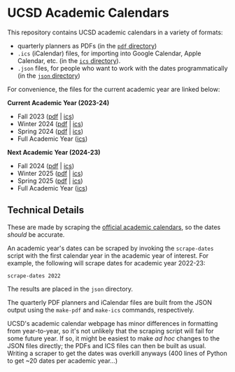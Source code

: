 # UCSD Academic Calendars

This repository contains UCSD academic calendars in a variety of formats:
- quarterly planners as PDFs (in the [`pdf` directory](https://github.com/eldridgejm/ucsd_academic_calendars/tree/main/pdf))
- `.ics` (iCalendar) files, for importing into Google Calendar, Apple Calendar, etc. (in the [`ics` directory](https://github.com/eldridgejm/ucsd_academic_calendars/tree/main/ics)).
- `.json` files, for people who want to work with the dates programmatically (in the [`json` directory](https://github.com/eldridgejm/ucsd_academic_calendars/tree/main/json))

For convenience, the files for the current academic year are linked below:

**Current Academic Year (2023-24)**

- Fall 2023 ([pdf](https://github.com/eldridgejm/ucsd_academic_calendars/raw/main/pdf/2023-2024/Fall-2023.pdf) | [ics](https://github.com/eldridgejm/ucsd_academic_calendars/raw/main/ics/2023-2024/Fall-2023.ics))
- Winter 2024 ([pdf](https://github.com/eldridgejm/ucsd_academic_calendars/raw/main/pdf/2023-2024/Winter-2024.pdf) | [ics](https://github.com/eldridgejm/ucsd_academic_calendars/raw/main/ics/2023-2024/Winter-2024.ics))
- Spring 2024 ([pdf](https://github.com/eldridgejm/ucsd_academic_calendars/raw/main/pdf/2023-2024/Spring-2024.pdf) | [ics](https://github.com/eldridgejm/ucsd_academic_calendars/raw/main/ics/2023-2024/Spring-2024.ics))
- Full Academic Year ([ics](https://github.com/eldridgejm/ucsd_academic_calendars/raw/main/ics/2023-2024/Academic-Year-2023-2024.ics))

**Next Academic Year (2024-23)**

- Fall 2024 ([pdf](https://github.com/eldridgejm/ucsd_academic_calendars/raw/main/pdf/2024-2025/Fall-2024.pdf) | [ics](https://github.com/eldridgejm/ucsd_academic_calendars/raw/main/ics/2024-2025/Fall-2024.ics))
- Winter 2025 ([pdf](https://github.com/eldridgejm/ucsd_academic_calendars/raw/main/pdf/2024-2025/Winter-2025.pdf) | [ics](https://github.com/eldridgejm/ucsd_academic_calendars/raw/main/ics/2024-2025/Winter-2025.ics))
- Spring 2025 ([pdf](https://github.com/eldridgejm/ucsd_academic_calendars/raw/main/pdf/2024-2025/Spring-2025.pdf) | [ics](https://github.com/eldridgejm/ucsd_academic_calendars/raw/main/ics/2024-2025/Spring-2025.ics))
- Full Academic Year ([ics](https://github.com/eldridgejm/ucsd_academic_calendars/raw/main/ics/2024-2025/Academic-Year-2024-2025.ics))

## Technical Details

These are made by scraping the [official academic
calendars](https://blink.ucsd.edu/instructors/resources/academic/calendars), so
the dates _should_ be accurate.

An academic year's dates can be scraped by invoking the `scrape-dates` script
with the first calendar year in the academic year of interest. For example, the
following will scrape dates for academic year 2022-23:

```
scrape-dates 2022
```

The results are placed in the `json` directory.

The quarterly PDF planners and iCalendar files are built from the JSON output
using the `make-pdf` and `make-ics` commands, respectively.

UCSD's academic calendar webpage has minor differences in formatting from
year-to-year, so it's not unlikely that the scraping script will fail for some
future year. If so, it might be easiest to make *ad hoc* changes to the JSON
files directly; the PDFs and ICS files can then be built as usual. Writing a scraper to
get the dates was overkill anyways (400 lines of Python to get ~20 dates per
academic year...)
